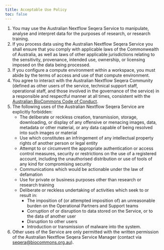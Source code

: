 ```yaml
---
title: Acceptable Use Policy
toc: false
---
```


1. You may use the Australian Nextflow Seqera Service to manipulate, analyse and interpret data for the purposes of research, or research training.
2. If you process data using the Australian Nextflow Seqera Service you shall ensure that you comply with applicable laws of the Commonwealth of Australia, as well as laws of other applicable jurisdictions relating to the sensitivity, provenance, intended use, ownership, or licensing imposed on the data being processed. 
3. If you configure a compute environment within a workspace, you must abide by the terms of access and use of that compute environment.
4. You agree to interact with the Australian Nextflow Seqera Community (defined as other users of the service, technical support staff, operational staff, and those involved in the governance of the service) in a responsible and respectful manner at all times, consistent with the [Australian BioCommons Code of Conduct](https://doi.org/10.5281/zenodo.4276854).
5. The following uses of the Australian Nextflow Seqera Service are explicitly forbidden:
    - The deliberate or reckless creation, transmission, storage, downloading, or display of any offensive or menacing images, data, metadata or other material, or any data capable of being resolved into such images or material
    - Use which constitutes an infringement of any intellectual property rights of another person or legal entity
    - Attempt to or circumvent the appropriate authentication or access control measures, security or restrictions on the use of a registered account, including the unauthorised distribution or use of tools of any kind for compromising security
    - Communications which would be actionable under the law of defamation
    - Use for private or business purposes other than research or research training
    - Deliberate or reckless undertaking of activities which seek to or result in:
        - The imposition of (or attempted imposition of) an unreasonable burden on the Operational Partners and Support teams
        - Corruption of or disruption to data stored on the Service, or to the data of another user
        - Disruption to other users
        - Introduction or transmission of malware into the system.
6. Other uses of the Service are only permitted with the written permission of the Australian Nextflow Seqera Service Manager (contact via <seqera@biocommons.org.au>).

